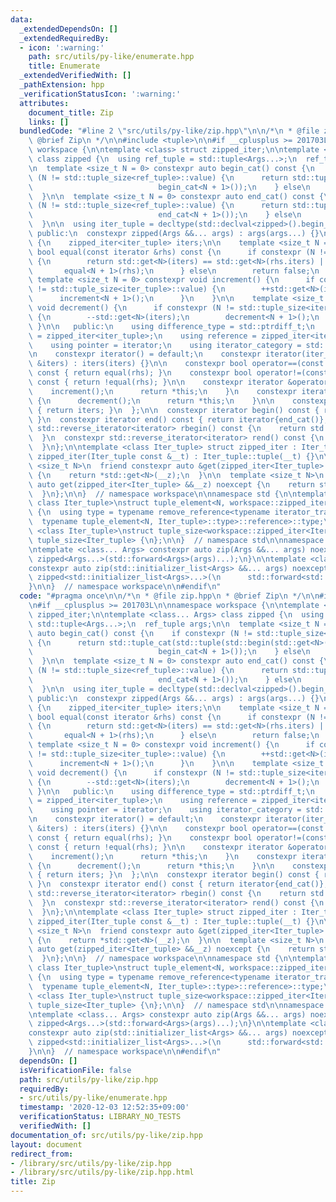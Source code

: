 ```yaml
---
data:
  _extendedDependsOn: []
  _extendedRequiredBy:
  - icon: ':warning:'
    path: src/utils/py-like/enumerate.hpp
    title: Enumerate
  _extendedVerifiedWith: []
  _pathExtension: hpp
  _verificationStatusIcon: ':warning:'
  attributes:
    document_title: Zip
    links: []
  bundledCode: "#line 2 \"src/utils/py-like/zip.hpp\"\n\n/*\n * @file zip.hpp\n *\
    \ @brief Zip\n */\n\n#include <tuple>\n\n#if __cplusplus >= 201703L\n\nnamespace\
    \ workspace {\n\ntemplate <class> struct zipped_iter;\n\ntemplate <class... Args>\
    \ class zipped {\n  using ref_tuple = std::tuple<Args...>;\n  ref_tuple args;\n\
    \n  template <size_t N = 0> constexpr auto begin_cat() const {\n    if constexpr\
    \ (N != std::tuple_size<ref_tuple>::value) {\n      return std::tuple_cat(std::tuple(std::begin(std::get<N>(args))),\n\
    \                            begin_cat<N + 1>());\n    } else\n      return std::tuple<>();\n\
    \  }\n\n  template <size_t N = 0> constexpr auto end_cat() const {\n    if constexpr\
    \ (N != std::tuple_size<ref_tuple>::value) {\n      return std::tuple_cat(std::tuple(std::end(std::get<N>(args))),\n\
    \                            end_cat<N + 1>());\n    } else\n      return std::tuple<>();\n\
    \  }\n\n  using iter_tuple = decltype(std::declval<zipped>().begin_cat());\n\n\
    \ public:\n  constexpr zipped(Args &&... args) : args(args...) {}\n\n  class iterator\
    \ {\n    zipped_iter<iter_tuple> iters;\n\n    template <size_t N = 0> constexpr\
    \ bool equal(const iterator &rhs) const {\n      if constexpr (N != std::tuple_size<iter_tuple>::value)\
    \ {\n        return std::get<N>(iters) == std::get<N>(rhs.iters) ||\n        \
    \       equal<N + 1>(rhs);\n      } else\n        return false;\n    }\n\n   \
    \ template <size_t N = 0> constexpr void increment() {\n      if constexpr (N\
    \ != std::tuple_size<iter_tuple>::value) {\n        ++std::get<N>(iters);\n  \
    \      increment<N + 1>();\n      }\n    }\n\n    template <size_t N = 0> constexpr\
    \ void decrement() {\n      if constexpr (N != std::tuple_size<iter_tuple>::value)\
    \ {\n        --std::get<N>(iters);\n        decrement<N + 1>();\n      }\n   \
    \ }\n\n   public:\n    using difference_type = std::ptrdiff_t;\n    using value_type\
    \ = zipped_iter<iter_tuple>;\n    using reference = zipped_iter<iter_tuple> &;\n\
    \    using pointer = iterator;\n    using iterator_category = std::bidirectional_iterator_tag;\n\
    \n    constexpr iterator() = default;\n    constexpr iterator(iter_tuple const\
    \ &iters) : iters(iters) {}\n\n    constexpr bool operator==(const iterator &rhs)\
    \ const { return equal(rhs); }\n    constexpr bool operator!=(const iterator &rhs)\
    \ const { return !equal(rhs); }\n\n    constexpr iterator &operator++() {\n  \
    \    increment();\n      return *this;\n    }\n    constexpr iterator &operator--()\
    \ {\n      decrement();\n      return *this;\n    }\n\n    constexpr auto &operator*()\
    \ { return iters; }\n  };\n\n  constexpr iterator begin() const { return iterator{begin_cat()};\
    \ }\n  constexpr iterator end() const { return iterator{end_cat()}; }\n\n  constexpr\
    \ std::reverse_iterator<iterator> rbegin() const {\n    return std::make_reverse_iterator(end());\n\
    \  }\n  constexpr std::reverse_iterator<iterator> rend() const {\n    return std::make_reverse_iterator(begin());\n\
    \  }\n};\n\ntemplate <class Iter_tuple> struct zipped_iter : Iter_tuple {\n  constexpr\
    \ zipped_iter(Iter_tuple const &__t) : Iter_tuple::tuple(__t) {}\n\n  template\
    \ <size_t N>\n  friend constexpr auto &get(zipped_iter<Iter_tuple> &__z) noexcept\
    \ {\n    return *std::get<N>(__z);\n  }\n\n  template <size_t N>\n  friend constexpr\
    \ auto get(zipped_iter<Iter_tuple> &&__z) noexcept {\n    return std::move(*std::get<N>(__z));\n\
    \  }\n};\n\n}  // namespace workspace\n\nnamespace std {\n\ntemplate <size_t N,\
    \ class Iter_tuple>\nstruct tuple_element<N, workspace::zipped_iter<Iter_tuple>>\
    \ {\n  using type = typename remove_reference<typename iterator_traits<\n    \
    \  typename tuple_element<N, Iter_tuple>::type>::reference>::type;\n};\n\ntemplate\
    \ <class Iter_tuple>\nstruct tuple_size<workspace::zipped_iter<Iter_tuple>> :\
    \ tuple_size<Iter_tuple> {\n};\n\n}  // namespace std\n\nnamespace workspace {\n\
    \ntemplate <class... Args> constexpr auto zip(Args &&... args) noexcept {\n  return\
    \ zipped<Args...>(std::forward<Args>(args)...);\n}\n\ntemplate <class... Args>\n\
    constexpr auto zip(std::initializer_list<Args> &&... args) noexcept {\n  return\
    \ zipped<std::initializer_list<Args>...>(\n      std::forward<std::initializer_list<Args>>(args)...);\n\
    }\n\n}  // namespace workspace\n\n#endif\n"
  code: "#pragma once\n\n/*\n * @file zip.hpp\n * @brief Zip\n */\n\n#include <tuple>\n\
    \n#if __cplusplus >= 201703L\n\nnamespace workspace {\n\ntemplate <class> struct\
    \ zipped_iter;\n\ntemplate <class... Args> class zipped {\n  using ref_tuple =\
    \ std::tuple<Args...>;\n  ref_tuple args;\n\n  template <size_t N = 0> constexpr\
    \ auto begin_cat() const {\n    if constexpr (N != std::tuple_size<ref_tuple>::value)\
    \ {\n      return std::tuple_cat(std::tuple(std::begin(std::get<N>(args))),\n\
    \                            begin_cat<N + 1>());\n    } else\n      return std::tuple<>();\n\
    \  }\n\n  template <size_t N = 0> constexpr auto end_cat() const {\n    if constexpr\
    \ (N != std::tuple_size<ref_tuple>::value) {\n      return std::tuple_cat(std::tuple(std::end(std::get<N>(args))),\n\
    \                            end_cat<N + 1>());\n    } else\n      return std::tuple<>();\n\
    \  }\n\n  using iter_tuple = decltype(std::declval<zipped>().begin_cat());\n\n\
    \ public:\n  constexpr zipped(Args &&... args) : args(args...) {}\n\n  class iterator\
    \ {\n    zipped_iter<iter_tuple> iters;\n\n    template <size_t N = 0> constexpr\
    \ bool equal(const iterator &rhs) const {\n      if constexpr (N != std::tuple_size<iter_tuple>::value)\
    \ {\n        return std::get<N>(iters) == std::get<N>(rhs.iters) ||\n        \
    \       equal<N + 1>(rhs);\n      } else\n        return false;\n    }\n\n   \
    \ template <size_t N = 0> constexpr void increment() {\n      if constexpr (N\
    \ != std::tuple_size<iter_tuple>::value) {\n        ++std::get<N>(iters);\n  \
    \      increment<N + 1>();\n      }\n    }\n\n    template <size_t N = 0> constexpr\
    \ void decrement() {\n      if constexpr (N != std::tuple_size<iter_tuple>::value)\
    \ {\n        --std::get<N>(iters);\n        decrement<N + 1>();\n      }\n   \
    \ }\n\n   public:\n    using difference_type = std::ptrdiff_t;\n    using value_type\
    \ = zipped_iter<iter_tuple>;\n    using reference = zipped_iter<iter_tuple> &;\n\
    \    using pointer = iterator;\n    using iterator_category = std::bidirectional_iterator_tag;\n\
    \n    constexpr iterator() = default;\n    constexpr iterator(iter_tuple const\
    \ &iters) : iters(iters) {}\n\n    constexpr bool operator==(const iterator &rhs)\
    \ const { return equal(rhs); }\n    constexpr bool operator!=(const iterator &rhs)\
    \ const { return !equal(rhs); }\n\n    constexpr iterator &operator++() {\n  \
    \    increment();\n      return *this;\n    }\n    constexpr iterator &operator--()\
    \ {\n      decrement();\n      return *this;\n    }\n\n    constexpr auto &operator*()\
    \ { return iters; }\n  };\n\n  constexpr iterator begin() const { return iterator{begin_cat()};\
    \ }\n  constexpr iterator end() const { return iterator{end_cat()}; }\n\n  constexpr\
    \ std::reverse_iterator<iterator> rbegin() const {\n    return std::make_reverse_iterator(end());\n\
    \  }\n  constexpr std::reverse_iterator<iterator> rend() const {\n    return std::make_reverse_iterator(begin());\n\
    \  }\n};\n\ntemplate <class Iter_tuple> struct zipped_iter : Iter_tuple {\n  constexpr\
    \ zipped_iter(Iter_tuple const &__t) : Iter_tuple::tuple(__t) {}\n\n  template\
    \ <size_t N>\n  friend constexpr auto &get(zipped_iter<Iter_tuple> &__z) noexcept\
    \ {\n    return *std::get<N>(__z);\n  }\n\n  template <size_t N>\n  friend constexpr\
    \ auto get(zipped_iter<Iter_tuple> &&__z) noexcept {\n    return std::move(*std::get<N>(__z));\n\
    \  }\n};\n\n}  // namespace workspace\n\nnamespace std {\n\ntemplate <size_t N,\
    \ class Iter_tuple>\nstruct tuple_element<N, workspace::zipped_iter<Iter_tuple>>\
    \ {\n  using type = typename remove_reference<typename iterator_traits<\n    \
    \  typename tuple_element<N, Iter_tuple>::type>::reference>::type;\n};\n\ntemplate\
    \ <class Iter_tuple>\nstruct tuple_size<workspace::zipped_iter<Iter_tuple>> :\
    \ tuple_size<Iter_tuple> {\n};\n\n}  // namespace std\n\nnamespace workspace {\n\
    \ntemplate <class... Args> constexpr auto zip(Args &&... args) noexcept {\n  return\
    \ zipped<Args...>(std::forward<Args>(args)...);\n}\n\ntemplate <class... Args>\n\
    constexpr auto zip(std::initializer_list<Args> &&... args) noexcept {\n  return\
    \ zipped<std::initializer_list<Args>...>(\n      std::forward<std::initializer_list<Args>>(args)...);\n\
    }\n\n}  // namespace workspace\n\n#endif\n"
  dependsOn: []
  isVerificationFile: false
  path: src/utils/py-like/zip.hpp
  requiredBy:
  - src/utils/py-like/enumerate.hpp
  timestamp: '2020-12-03 12:52:35+09:00'
  verificationStatus: LIBRARY_NO_TESTS
  verifiedWith: []
documentation_of: src/utils/py-like/zip.hpp
layout: document
redirect_from:
- /library/src/utils/py-like/zip.hpp
- /library/src/utils/py-like/zip.hpp.html
title: Zip
---
```

